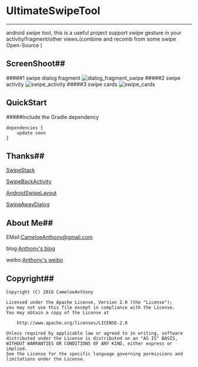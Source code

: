 # UltimateSwipeTool
----
android swipe tool,
this is a useful project support swipe gesture in your activity/fragment/other views.(combine and recomb from some swipe Open-Source )

## ScreenShoot##
#####1 swipe dialog fragment
![dialog_fragment_swipe](https://github.com/CameloeAnthony/UltimateSwipeTool/blob/master/art/dialog_fragment_swipe.gif)
#####2 swipe activity
![swipe_activity](https://github.com/CameloeAnthony/UltimateSwipeTool/blob/master/art/swipe_activity.gif)
#####3 swipe cards
![swipe_cards](https://github.com/CameloeAnthony/UltimateSwipeTool/blob/master/art/swipe_cards.gif)

## QuickStart ##
#####Include the Gradle dependency

```
dependencies {
    update soon
}
```
## Thanks##
[SwipeStack](https://github.com/flschweiger/SwipeStack)

[SwipeBackActivity](https://github.com/CameloeAnthony/SwipeBackActivity)

[AndroidSwipeLayout](https://github.com/daimajia/AndroidSwipeLayout)

[SwipeAwayDialog](https://github.com/kakajika/SwipeAwayDialog)

## About Me##

EMail:[CameloeAnthony@gmail.com](CameloeAnthony@gmail.com)

blog:[Anthony's blog](http://www.jianshu.com/users/44872eaffa8b)

weibo:[Anthony's weibo](http://weibo.com/3288332304)

## Copyright##
``` 
Copyright (C) 2016 CameloeAnthony

Licensed under the Apache License, Version 2.0 (the "License");
you may not use this file except in compliance with the License.
You may obtain a copy of the License at

    http://www.apache.org/licenses/LICENSE-2.0

Unless required by applicable law or agreed to in writing, software
distributed under the License is distributed on an "AS IS" BASIS,
WITHOUT WARRANTIES OR CONDITIONS OF ANY KIND, either express or implied.
See the License for the specific language governing permissions and
limitations under the License.
 ```